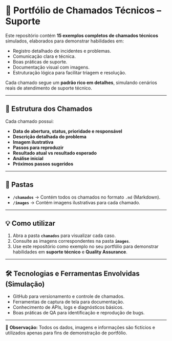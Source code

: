 # 📂 Portfólio de Chamados Técnicos – Suporte

Este repositório contém **15 exemplos completos de chamados técnicos** simulados, elaborados para demonstrar habilidades em:

- Registro detalhado de incidentes e problemas.
- Comunicação clara e técnica.
- Boas práticas de suporte.
- Documentação visual com imagens.
- Estruturação lógica para facilitar triagem e resolução.

Cada chamado segue um **padrão rico em detalhes**, simulando cenários reais de atendimento de suporte técnico.

---

## 📑 Estrutura dos Chamados

Cada chamado possui:
- **Data de abertura, status, prioridade e responsável**
- **Descrição detalhada do problema**
- **Imagem ilustrativa**
- **Passos para reproduzir**
- **Resultado atual vs resultado esperado**
- **Análise inicial**
- **Próximos passos sugeridos**

---

## 📂 Pastas

- **`/chamados`** → Contém todos os chamados no formato `.md` (Markdown).
- **`/images`** → Contém imagens ilustrativas para cada chamado.

---

## 💡 Como utilizar

1. Abra a pasta **`chamados`** para visualizar cada caso.
2. Consulte as imagens correspondentes na pasta **`images`**.
3. Use este repositório como exemplo no seu portfólio para demonstrar habilidades em **suporte técnico** e **Quality Assurance**.

---

## 🛠 Tecnologias e Ferramentas Envolvidas (Simulação)

- GitHub para versionamento e controle de chamados.
- Ferramentas de captura de tela para documentação.
- Conhecimento de APIs, logs e diagnósticos básicos.
- Boas práticas de QA para identificação e reprodução de bugs.

---

📌 **Observação:** Todos os dados, imagens e informações são fictícios e utilizados apenas para fins de demonstração de portfólio.
